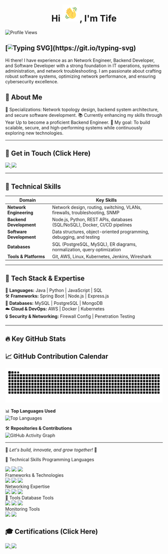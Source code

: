 <h1 align="center">Hi <img src="https://github.com/Joshua-omolewa/joshua-omolewa/blob/98a6f340a42861c2d1d58301ae9bd4fa6271dff1/Img/Wave.gif" height="55px" width="55px">, I'm Tife</h1>

<div align="left">

![Profile Views](https://komarev.com/ghpvc/?username=YourGitHubUsername&color=blue&style=flat-square)

  
[![Typing SVG](https://readme-typing-svg.herokuapp.com?font=arial&color=3384B4&lines=Welcome+to+my+GitHub+...)](https://git.io/typing-svg)
---

</div>

Hi there! I have experience as an Network Engineer, Backend Developer, and Software Developer with a strong foundation in IT operations, systems administration, and network troubleshooting. I am passionate about crafting robust software systems, optimizing network performance, and ensuring cybersecurity excellence.

## 📌 About Me
🌟 Specializations: Network topology design, backend system architecture, and secure software development.
📚 Currently enhancing my skills through Year Up to become a proficient Backend Engineer.
🎯 My goal: To build scalable, secure, and high-performing systems while continuously exploring new technologies.

---

## 🤝 Get in Touch (Click Here)
</a> <a href="https://www.linkedin.com/in/tife-alli-66090b185/)"> <img src="https://img.shields.io/badge/LinkedIn-0077B5?style=for-the-badge&logo=LinkedIn&logoColor=white" /> </a> <a href="mailto:tifealli28@gmail.com"> <img src="https://img.shields.io/badge/Email-D14836?style=for-the-badge&logo=Gmail&logoColor=white" /> </a> </div>

---

## 🚀 **Technical Skills**  

| **Domain**               | **Key Skills**                                                                 |
|--------------------------|------------------------------------------------------------------------------|
| **Network Engineering**  | Network design, routing, switching, VLANs, firewalls, troubleshooting, SNMP  |
| **Backend Development**  | Node.js, Python, REST APIs, databases (SQL/NoSQL), Docker, CI/CD pipelines    |
| **Software Development** | Data structures, object-oriented programming, debugging, and testing         |
| **Databases**            | SQL (PostgreSQL, MySQL), ER diagrams, normalization, query optimization       |
| **Tools & Platforms**    | Git, AWS, Linux, Kubernetes, Jenkins, Wireshark                              |

---

## 💼 Tech Stack & Expertise  

🚀 **Languages:** Java | Python | JavaScript | SQL  
🛠 **Frameworks:** Spring Boot | Node.js | Express.js  
💾 **Databases:** MySQL | PostgreSQL | MongoDB  
☁️ **Cloud & DevOps:** AWS | Docker | Kubernetes  
🔒 **Security & Networking:** Firewall Config | Penetration Testing  

---

## 🔥 Key GitHub Stats  


## 📈 GitHub Contribution Calendar

![Snake animation](https://github.com/nujabesploo/nujabesploo/blob/output/github-contribution-grid-snake.svg)

📊 **Top Languages Used**  
![Top Languages](https://github-readme-stats.vercel.app/api/top-langs/?username=nujabesploo&layout=compact&theme=tokyonight)  

🛠 **Repositories & Contributions**  
![GitHub Activity Graph](https://github-readme-activity-graph.vercel.app/graph?username=nujabesploo&theme=github)  

---
🌟 *Let's build, innovate, and grow together!* 🚀  

🚀 Technical Skills
Programming Languages
<div> <img src="https://img.shields.io/badge/-Java-007396?&style=for-the-badge&logo=Java&logoColor=white" /> <img src="https://img.shields.io/badge/-Python-3776AB?&style=for-the-badge&logo=Python&logoColor=white" /> <img src="https://img.shields.io/badge/-SQL-336791?&style=for-the-badge&logo=PostgreSQL&logoColor=white" /> </div>
Frameworks & Technologies
<div> <img src="https://img.shields.io/badge/-Spring_Boot-6DB33F?&style=for-the-badge&logo=Spring&logoColor=white" /> <img src="https://img.shields.io/badge/-REST_API-FF6F00?&style=for-the-badge&logo=rest-api&logoColor=white" /> <img src="https://img.shields.io/badge/-JDBC-FF6600?&style=for-the-badge&logo=Java&logoColor=white" /> </div>
Networking Expertise
<div> <img src="https://img.shields.io/badge/-Wireshark-1679A7?&style=for-the-badge&logo=Wireshark&logoColor=white" /> <img src="https://img.shields.io/badge/-Suricata-EF3B2D?&style=for-the-badge&logo=Suricata&logoColor=white" /> <img src="https://img.shields.io/badge/-Cisco_Packet_Tracer-1BA0D7?&style=for-the-badge&logo=Cisco&logoColor=white" /> </div>
🔧 Tools
Database Tools
<div> <img src="https://img.shields.io/badge/-PostgreSQL-336791?&style=for-the-badge&logo=PostgreSQL&logoColor=white" /> <img src="https://img.shields.io/badge/-MySQL-4479A1?&style=for-the-badge&logo=MySQL&logoColor=white" /> <img src="https://img.shields.io/badge/-SQLite-003B57?&style=for-the-badge&logo=SQLite&logoColor=white" /> </div>
Monitoring Tools
<div> <img src="https://img.shields.io/badge/-Prometheus-E6522C?&style=for-the-badge&logo=Prometheus&logoColor=white" /> <img src="https://img.shields.io/badge/-Grafana-F46800?&style=for-the-badge&logo=Grafana&logoColor=white" /> </div>

## 🎓 Certifications (Click Here)
<div> <a href="https://www.credly.com/badges/00f69835-ce23-4330-977c-c286941d8333/linked_in_profile"> <img src="https://img.shields.io/badge/-AWS_Cloud_Practitioner-FF9900?&style=for-the-badge&logo=Amazon-AWS&logoColor=white" />  <a href="https://www.credly.com/badges/d69ec60f-34b2-4279-98a0-7901488d6a1f"> <img src="https://img.shields.io/badge/-CCNA-1BA0D7?&style=for-the-badge&logo=Cisco&logoColor=white" /> 


